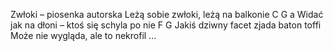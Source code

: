 Zwłoki – piosenka autorska
Leżą sobie zwłoki, leżą na balkonie			C G a
Widać jak na dłoni – ktoś się schyla po nie		F G
Jakiś dziwny facet zjada baton toffi
Może nie wygląda, ale to nekrofil
...